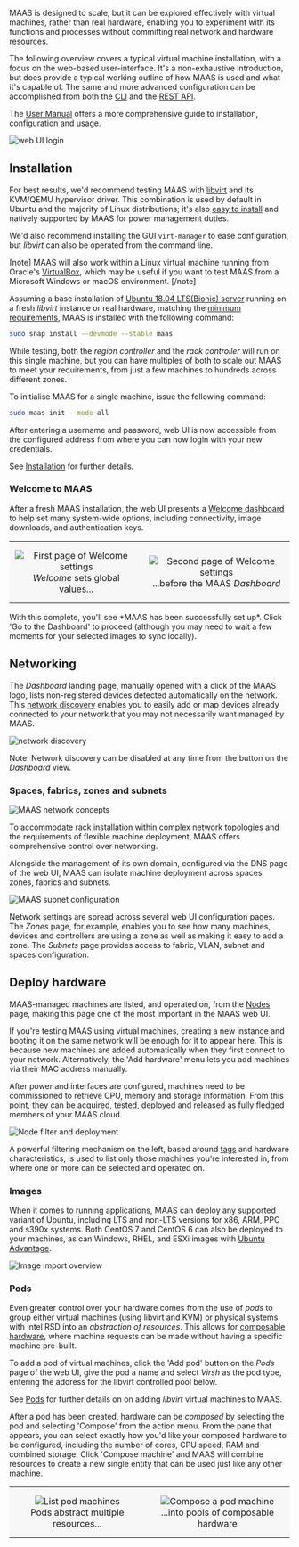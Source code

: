 MAAS is designed to scale, but it can be explored effectively with virtual machines, rather than real hardware, enabling you to experiment with its functions and processes without committing real network and hardware resources.

The following overview covers a typical virtual machine installation, with a focus on the web-based user-interface. It's a non-exhaustive introduction, but does provide a typical working outline of how MAAS is used and what it's capable of. The same and more advanced configuration can be accomplished from both the [CLI](manage-cli.md) and the [REST API](api.md).

The [User Manual](installconfig-snap-install.md) offers a more comprehensive guide to installation, configuration and usage.

![web UI login](../media/intro-explore__2.6-login.png)

## Installation

For best results, we'd recommend testing MAAS with [libvirt](https://libvirt.org/drvqemu.html) and its KVM/QEMU hypervisor driver. This combination is used by default in Ubuntu and the majority of Linux distributions; it's also [easy to install](https://help.ubuntu.com/lts/serverguide/libvirt.html) and natively supported by MAAS for power management duties.

We'd also recommend installing the GUI `virt-manager` to ease configuration, but *libvirt* can also be operated from the command line.

[note]
MAAS will also work within a Linux virtual machine running from Oracle's [VirtualBox](https://www.virtualbox.org), which may be useful if you want to test MAAS from a Microsoft Windows or macOS environment.
[/note]

Assuming a base installation of [Ubuntu 18.04 LTS(Bionic) server](https://wiki.ubuntu.com/BionicBeaver/ReleaseNotes) running on a fresh *libvirt* instance or real hardware, matching the [minimum requirements](intro-requirements.md#test-environment), MAAS is installed with the following command:

``` bash
sudo snap install --devmode --stable maas
```

While testing, both the *region controller* and the *rack controller* will run on this single machine, but you can have multiples of both to scale out MAAS to meet your requirements, from just a few machines to hundreds across different zones.

To initialise MAAS for a single machine, issue the following command:

``` bash
sudo maas init --mode all
```

After entering a username and password, web UI is now accessible from the configured address from where you can now login with your new credentials.

See [Installation](installconfig-snap-install.md) for further details.

### Welcome to MAAS

After a fresh MAAS installation, the web UI presents a [Welcome dashboard](installconfig-webui-conf-journey.md) to help set many system-wide options, including connectivity, image downloads, and authentication keys.

<style>
table th, table td {
    background: #f7f7f7;
    border: 0px solid;
    padding: 15px 10px;
}

table.logos {
    background: #f7f7f7;
    border: 0px solid;
    padding: 4px 4px;
}

table.logos th, table.logos td{
    align="center";
    valign="center";
    border: 8px;
    border-style: solid;
    border-color: #ffffff;
  }
</style>
<table width="500" border-width="0px" cellpadding="5">

<tr>

<td align="center" valign="center" border-width="0px" >
<img src="../media/intro-explore__2.4_welcome1.png" alt="First page of Welcome settings" />
<br />
<i>Welcome</i> sets global values...
</td>

<td align="center" valign="center" border-width="0px">
<img src="../media/intro-explore__2.4_welcome2.png" alt="Second page of Welcome settings" />
<br />
...before the MAAS <i>Dashboard</i>
</td>

</tr>

</table>
With this complete, you'll see *MAAS has been successfully set up*. Click 'Go to the Dashboard' to proceed (although you may need to wait a few moments for your selected images to sync locally).

## Networking

The *Dashboard* landing page, manually opened with a click of the MAAS logo, lists non-registered devices detected automatically on the network. This [network discovery](installconfig-network-dev-discovery.md) enables you to easily add or map devices already connected to your network that you may not necessarily want managed by MAAS.

![network discovery](../media/intro-explore__2.6-network-discovery.png)

Note: Network discovery can be disabled at any time from the button on the *Dashboard* view.

### Spaces, fabrics, zones and subnets

![MAAS network concepts](../media/intro-concepts__fabrics-spaces.png)

To accommodate rack installation within complex network topologies and the requirements of flexible machine deployment, MAAS offers comprehensive control over networking.

Alongside the management of its own domain, configured via the DNS page of the web UI, MAAS can isolate machine deployment across spaces, zones, fabrics and subnets.

![MAAS subnet configuration](../media/intro-explore__2.4_subnets.png)

Network settings are spread across several web UI configuration pages. The *Zones* page, for example, enables you to see how many machines, devices and controllers are using a zone as well as making it easy to add a zone. The *Subnets* page provides access to fabric, VLAN, subnet and spaces configuration.

## Deploy hardware

MAAS-managed machines are listed, and operated on, from the [Nodes](nodes-overview.md) page, making this page one of the most important in the MAAS web UI.

If you're testing MAAS using virtual machines, creating a new instance and booting it on the same network will be enough for it to appear here. This is because new machines are added automatically when they first connect to your network. Alternatively, the 'Add hardware' menu lets you add machines via their MAC address manually.

After power and interfaces are configured, machines need to be commissioned to retrieve CPU, memory and storage information. From this point, they can be acquired, tested, deployed and released as fully fledged members of your MAAS cloud.

![Node filter and deployment](../media/intro-explore__2.6-deploy.png)

A powerful filtering mechanism on the left, based around [tags](nodes-tags.md) and hardware characteristics, is used to list only those machines you're interested in, from where one or more can be selected and operated on.

### Images

When it comes to running applications, MAAS can deploy any supported variant of Ubuntu, including LTS and non-LTS versions for x86, ARM, PPC and s390x systems. Both CentOS 7 and CentOS 6 can also be deployed to your machines, as can Windows, RHEL, and ESXi images with [Ubuntu Advantage](https://www.ubuntu.com/support).

![Image import overview](../media/intro-explore__2.6-images.png)

### Pods

Even greater control over your hardware comes from the use of *pods* to group either virtual machines (using libvirt and KVM) or physical systems with Intel RSD into an *abstraction of resources*. This allows for [composable hardware](nodes-comp-hw.md), where machine requests can be made without having a specific machine pre-built.

To add a pod of virtual machines, click the 'Add pod' button on the *Pods* page of the web UI, give the pod a name and select *Virsh* as the pod type, entering the address for the libvirt controlled pool below.

See [Pods](manage-pods-intro.html) for further details on on adding *libvirt* virtual machines to MAAS.

After a pod has been created, hardware can be *composed* by selecting the pod and selecting 'Compose' from the action menu. From the pane that appears, you can select exactly how you'd like your composed hardware to be configured, including the number of cores, CPU speed, RAM and combined storage. Click 'Compose machine' and MAAS will combine resources to create a new single entity that can be used just like any other machine.

<style>
table th, table td {
    background: #f7f7f7;
    border: 0px solid;
    padding: 15px 10px;
}

table.logos {
    background: #f7f7f7;
    border: 0px solid;
    padding: 4px 4px;
}

table.logos th, table.logos td{
    align="center";
    valign="center";
    border: 8px;
    border-style: solid;
    border-color: #ffffff;
  }
</style>
<table width="500" border-width="0px" cellpadding="5">

<tr>

<td align="center" valign="center" border-width="0px" >
<img src="../media/intro-explore__2.6-pod.png" alt="List pod machines" />
<br />
Pods abstract multiple resources...
</td>

<td align="center" valign="center" border-width="0px">
<img src="../media/intro-explore__2.6-pod-compose.png" alt="Compose a pod machine" />
<br />
...into pools of composable hardware
</td>

</tr>

</table>
<!-- IMAGES -->
<!-- LINKS -->

